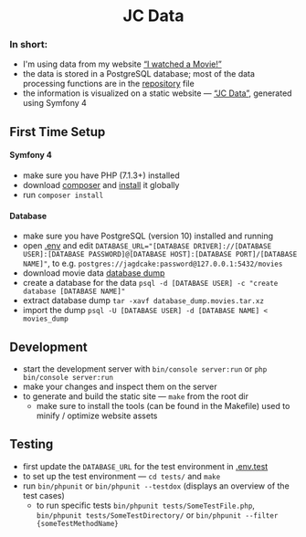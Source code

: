 <h1 align="center">JC Data</h1>

### In short:
- I'm using data from my website [“I watched a
  Movie!”](https://movies.jagdcake.com/)
- the data is stored in a PostgreSQL database; most of the data
  processing functions are in the
  [repository](./src/Repository/MovieRepository.php) file
- the information is visualized on a static website — [“JC
  Data”](https://data.jagdcake.com), generated using Symfony 4

## First Time Setup
#### Symfony 4
- make sure you have PHP (7.1.3+) installed
- download [composer](https://getcomposer.org/download/) and
  [install](https://getcomposer.org/doc/00-intro.md#globally) it
  globally
- run `composer install`

#### Database
- make sure you have PostgreSQL (version 10) installed and running
- open [.env](./.env) and edit `DATABASE_URL="[DATABASE
  DRIVER]://[DATABASE USER]:[DATABASE PASSWORD]@[DATABASE
  HOST]:[DATABASE PORT]/[DATABASE NAME]"`, to e.g.
  `postgres://jagdcake:password@127.0.0.1:5432/movies`
- download movie data [database
  dump](https://github.com/JagdCake/i-watched-a-movie/releases)
- create a database for the data `psql -d [DATABASE USER] -c "create
  database [DATABASE NAME]"`
- extract database dump `tar -xavf database_dump.movies.tar.xz`
- import the dump `psql -U [DATABASE USER] -d [DATABASE NAME] <
  movies_dump`

## Development
- start the development server with `bin/console server:run` or `php
  bin/console server:run`
- make your changes and inspect them on the server
- to generate and build the static site — `make` from the root dir
    - make sure to install the tools (can be found in the Makefile) used
      to minify / optimize website assets

## Testing
- first update the `DATABASE_URL` for the test environment in
  [.env.test](./.env.test)
- to set up the test environment — `cd tests/` and `make`
- run `bin/phpunit` or `bin/phpunit --testdox` (displays an overview of
  the test cases)
    - to run specific tests `bin/phpunit tests/SomeTestFile.php`,
      `bin/phpunit tests/SomeTestDirectory/` or `bin/phpunit --filter
      {someTestMethodName}`
